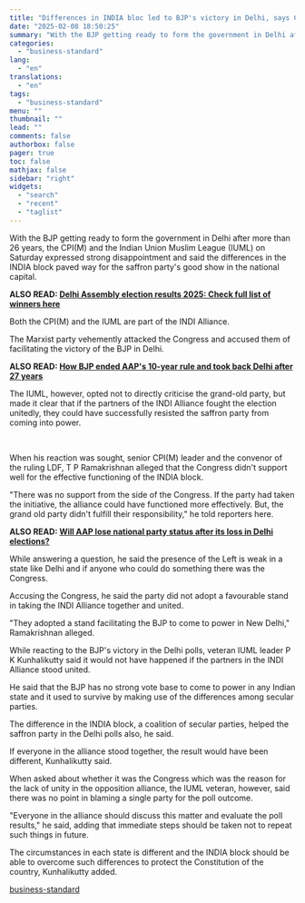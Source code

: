 ```yaml
---
title: "Differences in INDIA bloc led to BJP's victory in Delhi, says CPI(M), IUML"
date: "2025-02-08 18:50:25"
summary: "With the BJP getting ready to form the government in Delhi after more than 26 years, the CPI(M) and the Indian Union Muslim League (IUML) on Saturday expressed strong disappointment and said the differences in the INDIA block paved way for the saffron party's good show in the national capital...."
categories:
  - "business-standard"
lang:
  - "en"
translations:
  - "en"
tags:
  - "business-standard"
menu: ""
thumbnail: ""
lead: ""
comments: false
authorbox: false
pager: true
toc: false
mathjax: false
sidebar: "right"
widgets:
  - "search"
  - "recent"
  - "taglist"
---
```


With the BJP getting ready to form the government in Delhi after more than 26 years, the CPI(M) and the Indian Union Muslim League (IUML) on Saturday expressed strong disappointment and said the differences in the INDIA block paved way for the saffron party's good show in the national capital. 

**ALSO READ: [Delhi Assembly election results 2025: Check full list of winners here](/elections/delhi-elections/delhi-assembly-election-results-2025-full-list-of-winners-aap-bjp-congress-125020800129_1.html)**

Both the CPI(M) and the IUML are part of the INDI Alliance.

The Marxist party vehemently attacked the Congress and accused them of facilitating the victory of the BJP in Delhi. 

**ALSO READ: [How BJP ended AAP's 10-year rule and took back Delhi after 27 years](/elections/delhi-elections/bjp-wins-delhi-elections-2025-aap-defeat-modi-wave-freebies-strategy-125020800812_1.html)** 

The IUML, however, opted not to directly criticise the grand-old party, but made it clear that if the partners of the INDI Alliance fought the election unitedly, they could have successfully resisted the saffron party from coming into power.

 

When his reaction was sought, senior CPI(M) leader and the convenor of the ruling LDF, T P Ramakrishnan alleged that the Congress didn't support well for the effective functioning of the INDIA block.

"There was no support from the side of the Congress. If the party had taken the initiative, the alliance could have functioned more effectively. But, the grand old party didn't fulfill their responsibility," he told reporters here. 

**ALSO READ: [Will AAP lose national party status after its loss in Delhi elections?](/elections/delhi-elections/aap-national-party-status-impact-of-delhi-election-loss-125020800695_1.html)**

While answering a question, he said the presence of the Left is weak in a state like Delhi and if anyone who could do something there was the Congress.

Accusing the Congress, he said the party did not adopt a favourable stand in taking the INDI Alliance together and united.

"They adopted a stand facilitating the BJP to come to power in New Delhi," Ramakrishnan alleged.

While reacting to the BJP's victory in the Delhi polls, veteran IUML leader P K Kunhalikutty said it would not have happened if the partners in the INDI Alliance stood united.

He said that the BJP has no strong vote base to come to power in any Indian state and it used to survive by making use of the differences among secular parties.

The difference in the INDIA block, a coalition of secular parties, helped the saffron party in the Delhi polls also, he said.

If everyone in the alliance stood together, the result would have been different, Kunhalikutty said.

When asked about whether it was the Congress which was the reason for the lack of unity in the opposition alliance, the IUML veteran, however, said there was no point in blaming a single party for the poll outcome.

"Everyone in the alliance should discuss this matter and evaluate the poll results," he said, adding that immediate steps should be taken not to repeat such things in future.

The circumstances in each state is different and the INDIA block should be able to overcome such differences to protect the Constitution of the country, Kunhalikutty added.

[business-standard](https://www.business-standard.com/elections/delhi-elections/differences-in-india-bloc-led-to-bjp-s-victory-in-delhi-says-cpi-m-iuml-125020800915_1.html)

